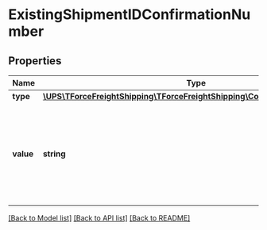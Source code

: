 # ExistingShipmentIDConfirmationNumber

## Properties
Name | Type | Description | Notes
------------ | ------------- | ------------- | -------------
**type** | [**\UPS\TForceFreightShipping\TForceFreightShipping\ConfirmationNumberType**](ConfirmationNumberType.md) |  | 
**value** | **string** | The unique pickup confirmation number or BOLID value. Required only for Shipment Updates. | 

[[Back to Model list]](../../README.md#documentation-for-models) [[Back to API list]](../../README.md#documentation-for-api-endpoints) [[Back to README]](../../README.md)

